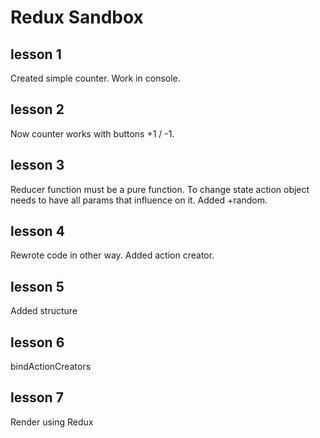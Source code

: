 # Redux Sandbox 
## lesson 1
Created simple counter. Work in console.
## lesson 2
Now counter works with buttons +1 / -1.
## lesson 3
Reducer function must be a pure function. To change state action object needs to have all params that influence on it. Added +random.
## lesson 4
Rewrote code in other way. Added action creator.
## lesson 5
Added structure
## lesson 6
bindActionCreators
## lesson 7
Render using Redux